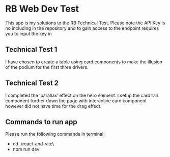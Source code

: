 # RB Web Dev Test

This app is my solutions to the RB Technical Test.
Please note the API Key is no including in the repository and to gain access to the endpoint requires you to input the key in 

## Technical Test 1
I have chosen to create a table using card components to make the illusion of the podium for the first three drivers.

## Technical Test 2
I completed the ‘parallax’ effect on the hero element. I setup the card rail component further down the page with interactive card component however did not have time for the drag effect.

## Commands to run app
Please run the following commands in terminal:
- cd .\react-and-vite\
- npm run dev
